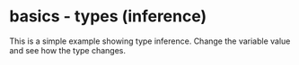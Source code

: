 # basics - types (inference)

This is a simple example showing type inference. Change the variable value and see how the type changes.
